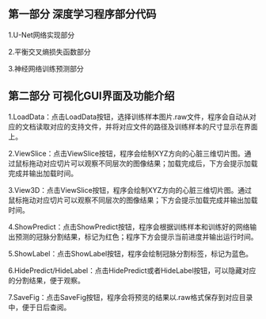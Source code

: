 ## 第一部分 深度学习程序部分代码

1.U-Net网络实现部分

2.平衡交叉熵损失函数部分

3.神经网络训练预测部分

## 第二部分 可视化GUI界面及功能介绍

1.LoadData：点击LoadData按钮，选择训练样本图片.raw文件，程序会自动从对应的文档读取对应的支持文件，并将对应文件的路径及训练样本的尺寸显示在界面上。

2.ViewSlice：点击ViewSlice按钮，程序会绘制XYZ方向的心脏三维切片图。通过鼠标拖动对应切片可以观察不同层次的图像结果；加载完成后，下方会提示加载完成并输出加载时间。

3.View3D：点击ViewSlice按钮，程序会绘制XYZ方向的心脏三维切片图。通过鼠标拖动对应切片可以观察不同层次的图像结果；下方会提示加载完成并输出加载时间。

4.ShowPredict：点击ShowPredict按钮，程序会根据训练样本和训练好的网络输出预测的冠脉分割结果，标记为红色；程序下方会提示当前进度并输出运行时间。 

5.ShowLabel：点击ShowLabel按钮，程序会绘制冠脉分割标签，标记为蓝色。 

6.HidePredict/HideLabel：点击HidePredict或者HideLabel按钮，可以隐藏对应的分割结果，便于观察。

7.SaveFig：点击SaveFig按钮，程序会将预览的结果以.raw格式保存到对应目录中，便于日后查阅。